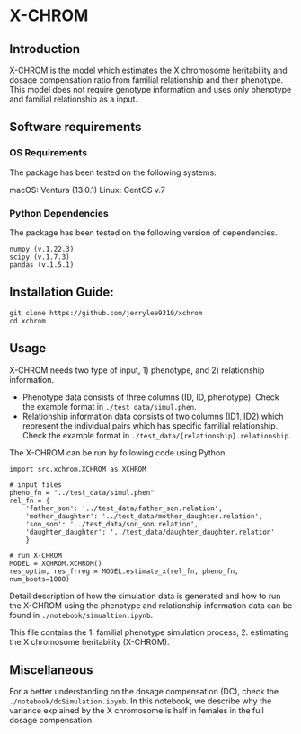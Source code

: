 # X-CHROM

## Introduction

X-CHROM is the model which estimates the X chromosome heritability 
and dosage compensation ratio from familial relationship and their phenotype. This model does not require genotype information and uses only phenotype and familial relationship as a input.

## Software requirements

### OS Requirements

The package has been tested on the following systems:

macOS: Ventura (13.0.1)
Linux: CentOS v.7

### Python Dependencies

The package has been tested on the following version of dependencies. 

```
numpy (v.1.22.3)
scipy (v.1.7.3)
pandas (v.1.5.1)
```

## Installation Guide:

```
git clone https://github.com/jerrylee9310/xchrom
cd xchrom
```

## Usage

X-CHROM needs two type of input, 1) phenotype, and 2) relationship information.

- Phenotype data consists of three columns (ID, ID, phenotype). Check the example format in `./test_data/simul.phen`.
- Relationship information data consists of two columns (ID1, ID2) which represent the individual pairs which has specific familial relationship. Check the example format in `./test_data/{relationship}.relationship`.

The X-CHROM can be run by following code using Python.
```
import src.xchrom.XCHROM as XCHROM

# input files
pheno_fn = "../test_data/simul.phen"
rel_fn = {
    'father_son': '../test_data/father_son.relation',
    'mother_daughter': '../test_data/mother_daughter.relation',
    'son_son': '../test_data/son_son.relation',
    'daughter_daughter': '../test_data/daughter_daughter.relation'
    }
 
# run X-CHROM
MODEL = XCHROM.XCHROM()
res_optim, res_frreg = MODEL.estimate_x(rel_fn, pheno_fn, num_boots=1000)
```

Detail description of how the simulation data is generated and how to run the X-CHROM using the 
phenotype and relationship information data can be found in `./notebook/simualtion.ipynb`.

This file contains the 
    1. familial phenotype simulation process,
    2. estimating the X chromosome heritability (X-CHROM).


## Miscellaneous

For a better understanding on the dosage compensation (DC), 
check the `./notebook/dcSimulation.ipynb`. In this notebook, we describe why the variance explained by the X chromosome is half in females in the full dosage compensation.